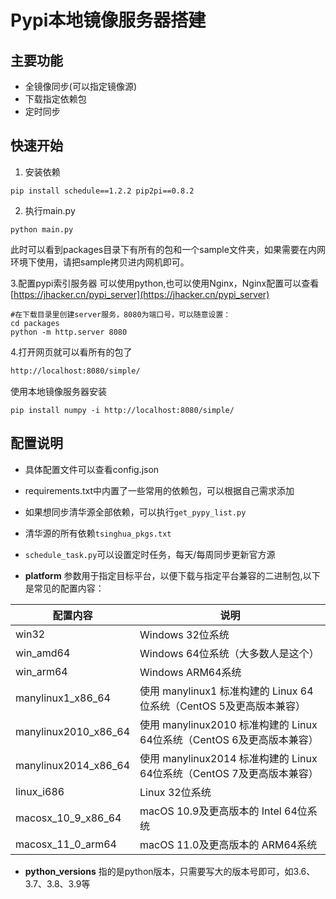 # Pypi本地镜像服务器搭建


## 主要功能

- 全镜像同步(可以指定镜像源)
- 下载指定依赖包
- 定时同步 

## 快速开始
1. 安装依赖
```shell 
pip install schedule==1.2.2 pip2pi==0.8.2
```

2. 执行main.py
```shell
python main.py
```
此时可以看到packages目录下有所有的包和一个sample文件夹，如果需要在内网环境下使用，请把sample拷贝进内网机即可。


3.配置pypi索引服务器
可以使用python,也可以使用Nginx，Nginx配置可以查看[https://jhacker.cn/pypi_server](https://jhacker.cn/pypi_server)
```shell
#在下载目录里创建server服务，8080为端口号，可以随意设置：
cd packages
python -m http.server 8080
```
4.打开网页就可以看所有的包了
```html
http://localhost:8080/simple/
```
使用本地镜像服务器安装
```shell
pip install numpy -i http://localhost:8080/simple/
```

## 配置说明

- 具体配置文件可以查看config.json
- requirements.txt中内置了一些常用的依赖包，可以根据自己需求添加
- 如果想同步清华源全部依赖，可以执行```get_pypy_list.py```
- 清华源的所有依赖```tsinghua_pkgs.txt```
- ```schedule_task.py```可以设置定时任务，每天/每周同步更新官方源

- **platform** 参数用于指定目标平台，以便下载与指定平台兼容的二进制包,以下是常见的配置内容：

|配置内容| 说明                                                  |
|--|-----------------------------------------------------|
|win32| Windows 32位系统                                       |
|win_amd64| Windows 64位系统（大多数人是这个）                              |
|win_arm64| Windows ARM64系统                                     |
|manylinux1_x86_64| 使用 manylinux1 标准构建的 Linux 64位系统（CentOS 5及更高版本兼容）    |
|manylinux2010_x86_64| 使用 manylinux2010 标准构建的 Linux 64位系统（CentOS 6及更高版本兼容） |
|manylinux2014_x86_64 | 使用 manylinux2014 标准构建的 Linux 64位系统（CentOS 7及更高版本兼容） |
|linux_i686| Linux 32位系统                                         |
|macosx_10_9_x86_64| macOS 10.9及更高版本的 Intel 64位系统                        |
|macosx_11_0_arm64| macOS 11.0及更高版本的 ARM64系统                            |

- **python_versions** 指的是python版本，只需要写大的版本号即可，如3.6、3.7、3.8、3.9等


